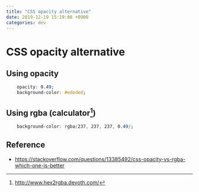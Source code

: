 ```yaml
---
title: "CSS opacity alternative"
date: 2019-12-19 15:19:00 +0900
categories: dev
---
```

# CSS opacity alternative

## Using opacity
```css
    opacity: 0.49;
    background-color: #ededed;
```

## Using rgba (calculator[^1])
```css
    background-color: rgba(237, 237, 237, 0.49);
```    

## Reference
- https://stackoverflow.com/questions/13385492/css-opacity-vs-rgba-which-one-is-better

[^1]: http://www.hex2rgba.devoth.com/
